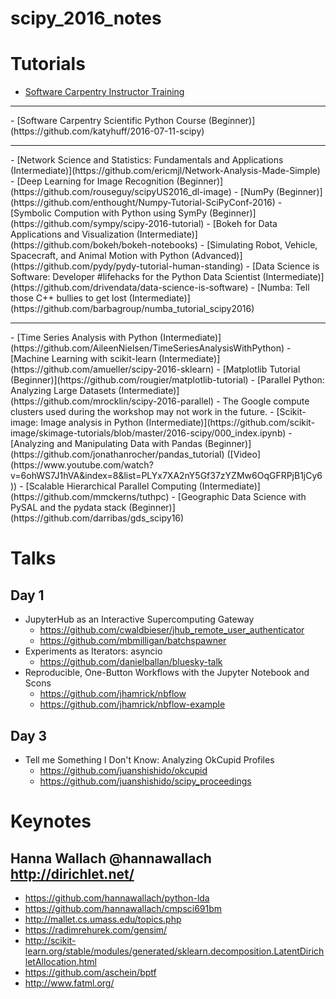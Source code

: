 # scipy_2016_notes

# Tutorials

- [Software Carpentry Instructor Training](https://swcarpentry.github.io/instructor-training/)
<hr>
- [Software Carpentry Scientific Python Course (Beginner)](https://github.com/katyhuff/2016-07-11-scipy)
<hr>
- [Network Science and Statistics: Fundamentals and Applications (Intermediate)](https://github.com/ericmjl/Network-Analysis-Made-Simple)
- [Deep Learning for Image Recognition (Beginner)](https://github.com/rouseguy/scipyUS2016_dl-image)
- [NumPy (Beginner)](https://github.com/enthought/Numpy-Tutorial-SciPyConf-2016)
- [Symbolic Compution with Python using SymPy (Beginner)](https://github.com/sympy/scipy-2016-tutorial)
- [Bokeh for Data Applications and Visualization (Intermediate)](https://github.com/bokeh/bokeh-notebooks)
- [Simulating Robot, Vehicle, Spacecraft, and Animal Motion with Python (Advanced)](https://github.com/pydy/pydy-tutorial-human-standing)
- [Data Science is Software: Developer #lifehacks for the Python Data Scientist (Intermediate)](https://github.com/drivendata/data-science-is-software)
- [Numba: Tell those C++ bullies to get lost (Intermediate)](https://github.com/barbagroup/numba_tutorial_scipy2016)
<hr>
- [Time Series Analysis with Python (Intermediate)](https://github.com/AileenNielsen/TimeSeriesAnalysisWithPython)
- [Machine Learning with scikit-learn (Intermediate)](https://github.com/amueller/scipy-2016-sklearn)
- [Matplotlib Tutorial (Beginner)](https://github.com/rougier/matplotlib-tutorial)
- [Parallel Python: Analyzing Large Datasets (Intermediate)](https://github.com/mrocklin/scipy-2016-parallel)
    - The Google compute clusters used during the workshop may not work in the future.
- [Scikit-image: Image analysis in Python (Intermediate)](https://github.com/scikit-image/skimage-tutorials/blob/master/2016-scipy/000_index.ipynb)
- [Analyzing and Manipulating Data with Pandas (Beginner)](https://github.com/jonathanrocher/pandas_tutorial) ([Video](https://www.youtube.com/watch?v=6ohWS7J1hVA&index=8&list=PLYx7XA2nY5Gf37zYZMw6OqGFRPjB1jCy6))
- [Scalable Hierarchical Parallel Computing (Intermediate)](https://github.com/mmckerns/tuthpc)
- [Geographic Data Science with PySAL and the pydata stack (Beginner)](https://github.com/darribas/gds_scipy16)

# Talks

## Day 1

- JupyterHub as an Interactive Supercomputing Gateway
    - https://github.com/cwaldbieser/jhub_remote_user_authenticator
    - https://github.com/mbmilligan/batchspawner
- Experiments as Iterators: asyncio
    - https://github.com/danielballan/bluesky-talk
- Reproducible, One-Button Workflows with the Jupyter Notebook and Scons
    - https://github.com/jhamrick/nbflow
    - https://github.com/jhamrick/nbflow-example

## Day 3

- Tell me Something I Don't Know: Analyzing OkCupid Profiles
    - https://github.com/juanshishido/okcupid
    - https://github.com/juanshishido/scipy_proceedings

# Keynotes

## Hanna Wallach @hannawallach http://dirichlet.net/

- https://github.com/hannawallach/python-lda
- https://github.com/hannawallach/cmpsci691bm
- http://mallet.cs.umass.edu/topics.php
- https://radimrehurek.com/gensim/
- http://scikit-learn.org/stable/modules/generated/sklearn.decomposition.LatentDirichletAllocation.html
- https://github.com/aschein/bptf
- http://www.fatml.org/
